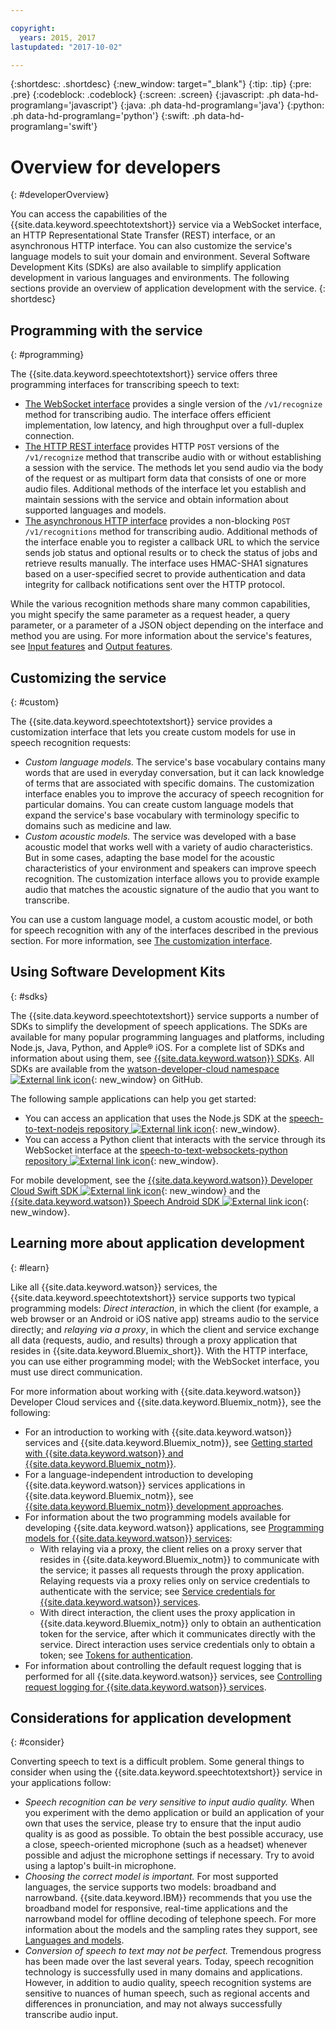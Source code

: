 ```yaml
---

copyright:
  years: 2015, 2017
lastupdated: "2017-10-02"

---
```


{:shortdesc: .shortdesc}
{:new_window: target="_blank"}
{:tip: .tip}
{:pre: .pre}
{:codeblock: .codeblock}
{:screen: .screen}
{:javascript: .ph data-hd-programlang='javascript'}
{:java: .ph data-hd-programlang='java'}
{:python: .ph data-hd-programlang='python'}
{:swift: .ph data-hd-programlang='swift'}

# Overview for developers
{: #developerOverview}

You can access the capabilities of the {{site.data.keyword.speechtotextshort}} service via a WebSocket interface, an HTTP Representational State Transfer (REST) interface, or an asynchronous HTTP interface. You can also customize the service's language models to suit your domain and environment. Several Software Development Kits (SDKs) are also available to simplify application development in various languages and environments. The following sections provide an overview of application development with the service.
{: shortdesc}

## Programming with the service
{: #programming}

The {{site.data.keyword.speechtotextshort}} service offers three programming interfaces for transcribing speech to text:

-   [The WebSocket interface](/docs/services/speech-to-text/websockets.html) provides a single version of the `/v1/recognize` method for transcribing audio. The interface offers efficient implementation, low latency, and high throughput over a full-duplex connection.
-   [The HTTP REST interface](/docs/services/speech-to-text/http.html) provides HTTP `POST` versions of the `/v1/recognize` method that transcribe audio with or without establishing a session with the service. The methods let you send audio via the body of the request or as multipart form data that consists of one or more audio files. Additional methods of the interface let you establish and maintain sessions with the service and obtain information about supported languages and models.
-   [The asynchronous HTTP interface](/docs/services/speech-to-text/async.html) provides a non-blocking `POST /v1/recognitions` method for transcribing audio. Additional methods of the interface enable you to register a callback URL to which the service sends job status and optional results or to check the status of jobs and retrieve results manually. The interface uses HMAC-SHA1 signatures based on a user-specified secret to provide authentication and data integrity for callback notifications sent over the HTTP protocol.

While the various recognition methods share many common capabilities, you might specify the same parameter as a request header, a query parameter, or a parameter of a JSON object depending on the interface and method you are using. For more information about the service's features, see [Input features](/docs/services/speech-to-text/input.html) and [Output features](/docs/services/speech-to-text/output.html).

## Customizing the service
{: #custom}

The {{site.data.keyword.speechtotextshort}} service provides a customization interface that lets you create custom models for use in speech recognition requests:

-   *Custom language models.* The service's base vocabulary contains many words that are used in everyday conversation, but it can lack knowledge of terms that are associated with specific domains. The customization interface enables you to improve the accuracy of speech recognition for particular domains. You can create custom language models that expand the service's base vocabulary with terminology specific to domains such as medicine and law.
-   *Custom acoustic models.* The service was developed with a base acoustic model that works well with a variety of audio characteristics. But in some cases, adapting the base model for the acoustic characteristics of your environment and speakers can improve speech recognition. The customization interface allows you to provide example audio that matches the acoustic signature of the audio that you want to transcribe.

You can use a custom language model, a custom acoustic model, or both for speech recognition with any of the interfaces described in the previous section. For more information, see [The customization interface](/docs/services/speech-to-text/custom.html).

## Using Software Development Kits
{: #sdks}

The {{site.data.keyword.speechtotextshort}} service supports a number of SDKs to simplify the development of speech applications. The SDKs are available for many popular programming languages and platforms, including Node.js, Java, Python, and Apple&reg; iOS. For a complete list of SDKs and information about using them, see [{{site.data.keyword.watson}} SDKs](/docs/services/watson/getting-started-sdks.html). All SDKs are available from the [watson-developer-cloud namespace ![External link icon](../../icons/launch-glyph.svg "External link icon")](https://github.com/watson-developer-cloud){: new_window} on GitHub.

The following sample applications can help you get started:

-   You can access an application that uses the Node.js SDK at the [speech-to-text-nodejs repository ![External link icon](../../icons/launch-glyph.svg "External link icon")](https://github.com/watson-developer-cloud/speech-to-text-nodejs){: new_window}.
-   You can access a Python client that interacts with the service through its WebSocket interface at the [speech-to-text-websockets-python repository ![External link icon](../../icons/launch-glyph.svg "External link icon")](https://github.com/watson-developer-cloud/speech-to-text-websockets-python){: new_window}.

For mobile development, see the [{{site.data.keyword.watson}} Developer Cloud Swift SDK ![External link icon](../../icons/launch-glyph.svg "External link icon")](https://github.com/watson-developer-cloud/swift-sdk){: new_window} and the [{{site.data.keyword.watson}} Speech Android SDK ![External link icon](../../icons/launch-glyph.svg "External link icon")](https://github.com/watson-developer-cloud/speech-android-sdk){: new_window}.

## Learning more about application development
{: #learn}

Like all {{site.data.keyword.watson}} services, the {{site.data.keyword.speechtotextshort}} service supports two typical programming models: *Direct interaction*, in which the client (for example, a web browser or an Android or iOS native app) streams audio to the service directly; and *relaying via a proxy*, in which the client and service exchange all data (requests, audio, and results) through a proxy application that resides in {{site.data.keyword.Bluemix_short}}. With the HTTP interface, you can use either programming model; with the WebSocket interface, you must use direct communication.

For more information about working with {{site.data.keyword.watson}} Developer Cloud services and {{site.data.keyword.Bluemix_notm}}, see the following:

-   For an introduction to working with {{site.data.keyword.watson}} services and {{site.data.keyword.Bluemix_notm}}, see [Getting started with {{site.data.keyword.watson}} and {{site.data.keyword.Bluemix_notm}}](/docs/services/watson/index.html).
-   For a language-independent introduction to developing {{site.data.keyword.watson}} services applications in {{site.data.keyword.Bluemix_notm}}, see [{{site.data.keyword.Bluemix_notm}} development approaches](/docs/services/watson/getting-started-bluemix.html).
-   For information about the two programming models available for developing {{site.data.keyword.watson}} applications, see [Programming models for {{site.data.keyword.watson}} services](/docs/services/watson/getting-started-develop.html):
    -   With relaying via a proxy, the client relies on a proxy server that resides in {{site.data.keyword.Bluemix_notm}} to communicate with the service; it passes all requests through the proxy application. Relaying requests via a proxy relies only on service credentials to authenticate with the service; see [Service credentials for {{site.data.keyword.watson}} services](/docs/services/watson/getting-started-credentials.html).
    -   With direct interaction, the client uses the proxy application in {{site.data.keyword.Bluemix_notm}} only to obtain an authentication token for the service, after which it communicates directly with the service. Direct interaction uses service credentials only to obtain a token; see [Tokens for authentication](/docs/services/watson/getting-started-tokens.html).
-   For information about controlling the default request logging that is performed for all {{site.data.keyword.watson}} services, see [Controlling request logging for {{site.data.keyword.watson}} services](/docs/services/watson/getting-started-logging.html).

## Considerations for application development
{: #consider}

Converting speech to text is a difficult problem. Some general things to consider when using the {{site.data.keyword.speechtotextshort}} service in your applications follow:

-   *Speech recognition can be very sensitive to input audio quality.* When you experiment with the demo application or build an application of your own that uses the service, please try to ensure that the input audio quality is as good as possible. To obtain the best possible accuracy, use a close, speech-oriented microphone (such as a headset) whenever possible and adjust the microphone settings if necessary. Try to avoid using a laptop's built-in microphone.
-   *Choosing the correct model is important.* For most supported languages, the service supports two models: broadband and narrowband. {{site.data.keyword.IBM}} recommends that you use the broadband model for responsive, real-time applications and the narrowband model for offline decoding of telephone speech. For more information about the models and the sampling rates they support, see [Languages and models](/docs/services/speech-to-text/input.html#models).
-   *Conversion of speech to text may not be perfect.* Tremendous progress has been made over the last several years. Today, speech recognition technology is successfully used in many domains and applications. However, in addition to audio quality, speech recognition systems are sensitive to nuances of human speech, such as regional accents and differences in pronunciation, and may not always successfully transcribe audio input.
